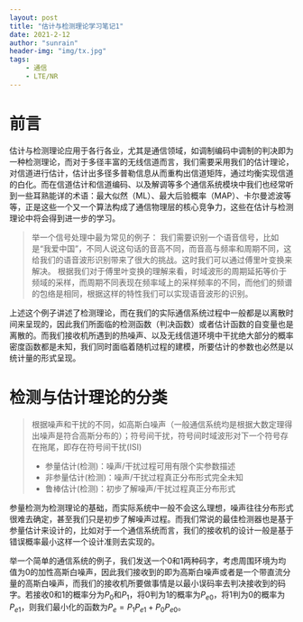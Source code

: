 ```yaml
---
layout: post
title: "估计与检测理论学习笔记1"
date: 2021-2-12
author: "sunrain"
header-img: "img/tx.jpg"
tags:
    - 通信
    - LTE/NR
---
```

# 前言
估计与检测理论应用于各行各业，尤其是通信领域，如调制编码中调制的判决即为一种检测理论，而对于多径丰富的无线信道而言，我们需要采用我们的估计理论，对信道进行估计，估计出多径多普勒信息从而重构出信道矩阵，通过均衡实现信道的白化。而在信道估计和信道编码、以及解调等多个通信系统模块中我们也经常听到一些耳熟能详的术语：最大似然（ML）、最大后验概率（MAP）、卡尔曼滤波等等，正是这些一个又一个算法构成了通信物理层的核心竞争力，这些在估计与检测理论中将会得到进一步的学习。
> 举一个信号处理中最为常见的例子：
> 我们需要识别一个语音信号，比如是“我爱中国”，不同人说这句话的音高不同，而音高与频率和周期不同，这给我们的语音波形识别带来了很大的挑战。这时我们可以通过傅里叶变换来解决。
> 根据我们对于傅里叶变换的理解来看，时域波形的周期延拓等价于频域的采样，而周期不同表现在频率域上的采样频率的不同，而他们的频谱的包络是相同，根据这样的特性我们可以实现语音波形的识别。

上述这个例子讲述了检测理论，而在我们的实际通信系统过程中一般都是以离散时间来呈现的，因此我们所面临的检测函数（判决函数）或者估计函数的自变量也是离散的。而我们接收机所遇到的热噪声、以及无线信道环境中干扰绝大部分的概率密度函数都是未知，我们同时面临着随机过程的建模，所要估计的参数也必然是以统计量的形式呈现。

# 检测与估计理论的分类
> 根据噪声和干扰的不同，如高斯白噪声（一般通信系统均是根据大数定理得出噪声是符合高斯分布的）；符号间干扰，符号间时域波形对下一个符号存在拖尾，即存在符号间干扰(ISI)
> - 参量估计(检测)：噪声/干扰过程可用有限个实参数描述
> - 非参量估计(检测)：噪声/干扰过程真正分布形式完全未知
> - 鲁棒估计(检测)：初步了解噪声/干扰过程真正分布形式

参量检测为检测理论的基础，而实际系统中一般不会这么理想，噪声往往分布形式很难去确定，甚至我们只是初步了解噪声过程。而我们常说的最佳检测器也是基于参量估计来设计的，比如对于一个通信系统而言，我们的接收机的设计一般是基于错误概率最小这样一个设计准则去实现的。

举一个简单的通信系统的例子，我们发送一个0和1两种码字，考虑周围环境为均值为0的加性高斯白噪声，因此我们接收到的即为高斯白噪声或者是一个带直流分量的高斯白噪声，而我们的接收机所要做事情是以最小误码率去判决接收到的码字。若接收0和1的概率分为$P_0$和$P_1$，将0判为1的概率为$P_{e0}$，将1判为0的概率为$P_{e1}$，则我们最小化的函数为$P_e=P_1P_{e1}+P_0P_{e0}$。
